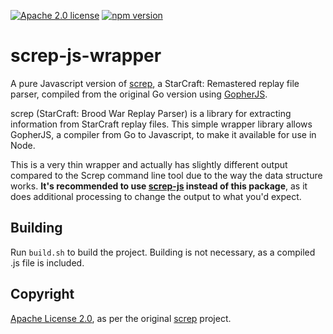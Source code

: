[![Apache 2.0 license](https://img.shields.io/badge/license-Apache--2.0-green)](https://www.apache.org/licenses/LICENSE-2.0) [![npm version](https://badge.fury.io/js/screp-js-wrapper.svg)](https://badge.fury.io/js/screp-js-wrapper)

# screp-js-wrapper

A pure Javascript version of [screp](https://github.com/icza/screp), a StarCraft: Remastered replay file parser, compiled from the original Go version using [GopherJS](https://github.com/gopherjs/gopherjs).

screp (StarCraft: Brood War Replay Parser) is a library for extracting information from StarCraft replay files. This simple wrapper library allows GopherJS, a compiler from Go to Javascript, to make it available for use in Node.

This is a very thin wrapper and actually has slightly different output compared to the Screp command line tool due to the way the data structure works. **It's recommended to use [screp-js](https://github.com/msikma/screp-js) instead of this package**, as it does additional processing to change the output to what you'd expect.

## Building

Run `build.sh` to build the project. Building is not necessary, as a compiled .js file is included.

## Copyright

[Apache License 2.0](https://www.apache.org/licenses/LICENSE-2.0), as per the original [screp](https://github.com/icza/screp) project.
